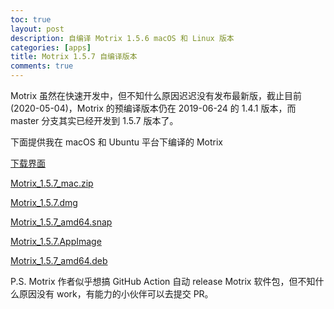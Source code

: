 ```yaml
---
toc: true
layout: post
description: 自编译 Motrix 1.5.6 macOS 和 Linux 版本
categories: [apps]
title: Motrix 1.5.7 自编译版本
comments: true
---
```


Motrix 虽然在快速开发中，但不知什么原因迟迟没有发布最新版，截止目前(2020-05-04)，Motrix 的预编译版本仍在 2019-06-24 的 1.4.1 版本，而 master 分支其实已经开发到 1.5.7 版本了。

下面提供我在 macOS 和 Ubuntu 平台下编译的 Motrix

[下载界面](https://github.com/invisprints/Motrix/releases/tag/v1.5.7)

[Motrix_1.5.7_mac.zip](https://github.com/invisprints/Motrix/releases/download/v1.5.7/Motrix-1.5.7-mac.zip)

[Motrix_1.5.7.dmg](https://github.com/invisprints/Motrix/releases/download/v1.5.7/Motrix-1.5.7.dmg)

[Motrix_1.5.7_amd64.snap](https://github.com/invisprints/Motrix/releases/download/v1.5.7/Motrix_1.5.7_amd64.snap)

[Motrix_1.5.7.AppImage](https://github.com/invisprints/Motrix/releases/download/v1.5.7/Motrix-1.5.7.AppImage)

[Motrix_1.5.7_amd64.deb](https://github.com/invisprints/Motrix/releases/download/v1.5.7/Motrix_1.5.7_amd64.deb)

P.S. Motrix 作者似乎想搞 GitHub Action 自动 release Motrix 软件包，但不知什么原因没有 work，有能力的小伙伴可以去提交 PR。